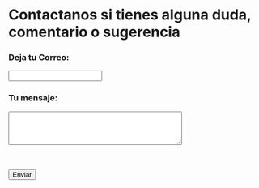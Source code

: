 <style>
.md-typeset h1{
    color: #01E5C1;
}
</style>

<h1> Contactanos si tienes alguna duda, comentario o sugerencia</h1>


<form class="center" action="https://formspree.io/mdowbrzo" method="POST" >
  <label>
    <h3> Deja tu Correo: </h3> 
    <input  style="bg-color: red;" type="text" name="_replyto">
  </label>
  <br>
  <label>
    <h3>Tu mensaje: </h3>
    <textarea rows="4" cols="40" name="message"></textarea>
  </label>

  <!-- your other form fields go here -->
  <br><br>
  <button type="submit">Enviar</button>
</form>


